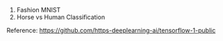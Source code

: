 1. Fashion MNIST
2. Horse vs Human Classification


Reference:
https://github.com/https-deeplearning-ai/tensorflow-1-public
